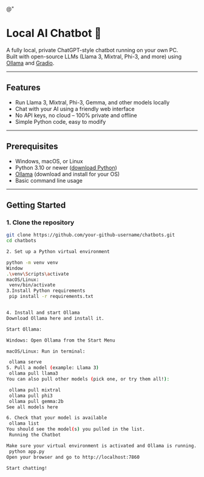 @"
# Local AI Chatbot 🚀

A fully local, private ChatGPT-style chatbot running on your own PC.  
Built with open-source LLMs (Llama 3, Mixtral, Phi-3, and more) using [Ollama](https://ollama.com/) and [Gradio](https://gradio.app/).

---

## Features

- Run Llama 3, Mixtral, Phi-3, Gemma, and other models locally
- Chat with your AI using a friendly web interface
- No API keys, no cloud – 100% private and offline
- Simple Python code, easy to modify

---

## Prerequisites

- Windows, macOS, or Linux
- Python 3.10 or newer ([download Python](https://www.python.org/downloads/))
- [Ollama](https://ollama.com/download) (download and install for your OS)
- Basic command line usage

---

## Getting Started

### 1. Clone the repository

```sh
git clone https://github.com/your-github-username/chatbots.git
cd chatbots

2. Set up a Python virtual environment

python -m venv venv
Window
.\venv\Scripts\activate 
macOS/Linux:
 venv/bin/activate
3.Install Python requirements
 pip install -r requirements.txt


4. Install and start Ollama
Download Ollama here and install it.

Start Ollama:

Windows: Open Ollama from the Start Menu

macOS/Linux: Run in terminal:

 ollama serve
5. Pull a model (example: Llama 3)
 ollama pull llama3
You can also pull other models (pick one, or try them all!):

 ollama pull mixtral
 ollama pull phi3
 ollama pull gemma:2b
See all models here

6. Check that your model is available
 ollama list
You should see the model(s) you pulled in the list.
 Running the Chatbot

Make sure your virtual environment is activated and Ollama is running.
 python app.py
Open your browser and go to http://localhost:7860

Start chatting!

